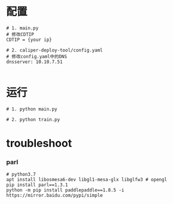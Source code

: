 # 配置
```shell
# 1. main.py
# 修改CDTIP
CDTIP = {your ip}

# 2. caliper-deploy-tool/config.yaml
# 修改config.yaml中的DNS
dnsserver: 10.10.7.51


```

# 运行
```shell
# 1. python main.py

# 2. python train.py
```

# troubleshoot
### parl
```shell
# python3.7
apt install libosmesa6-dev libgl1-mesa-glx libglfw3 # opengl
pip install parl==1.3.1
python -m pip install paddlepaddle==1.8.5 -i https://mirror.baidu.com/pypi/simple
```